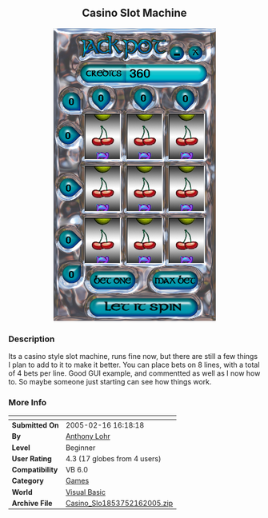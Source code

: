 ﻿<div align="center">

## Casino Slot Machine

<img src="PIC20052161752263979.jpg">
</div>

### Description

Its a casino style slot machine, runs fine now, but there are still a few things I plan to add to it to make it better. You can place bets on 8 lines, with a total of 4 bets per line. Good GUI example, and commentted as well as I now how to. So maybe someone just starting can see how things work.
 
### More Info
 


<span>             |<span>
---                |---
**Submitted On**   |2005-02-16 16:18:18
**By**             |[Anthony Lohr](https://github.com/Planet-Source-Code/PSCIndex/blob/master/ByAuthor/anthony-lohr.md)
**Level**          |Beginner
**User Rating**    |4.3 (17 globes from 4 users)
**Compatibility**  |VB 6\.0
**Category**       |[Games](https://github.com/Planet-Source-Code/PSCIndex/blob/master/ByCategory/games__1-38.md)
**World**          |[Visual Basic](https://github.com/Planet-Source-Code/PSCIndex/blob/master/ByWorld/visual-basic.md)
**Archive File**   |[Casino\_Slo1853752162005\.zip](https://github.com/Planet-Source-Code/anthony-lohr-casino-slot-machine__1-58956/archive/master.zip)








